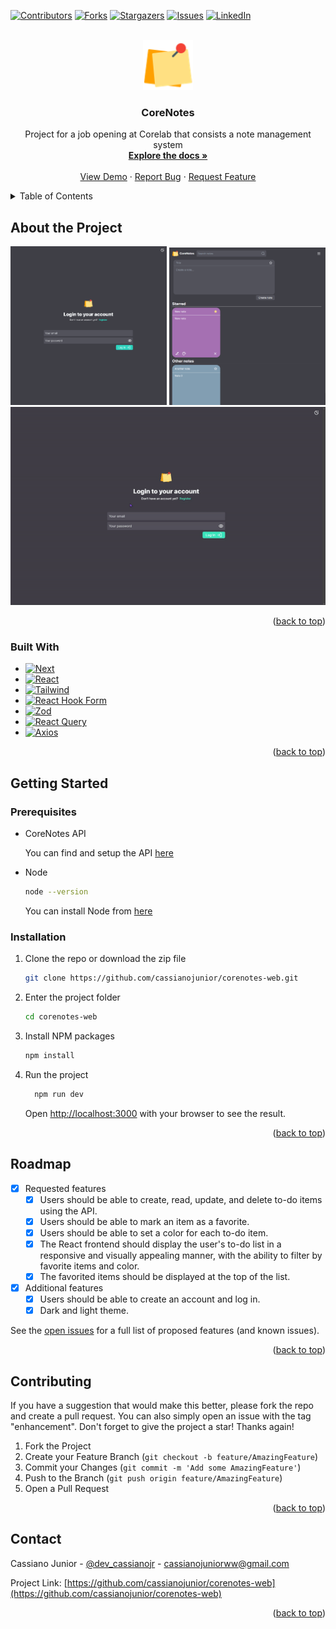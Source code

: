 <a name="readme-top"></a>

[![Contributors][contributors-shield]][contributors-url]
[![Forks][forks-shield]][forks-url]
[![Stargazers][stars-shield]][stars-url]
[![Issues][issues-shield]][issues-url]
[![LinkedIn][linkedin-shield]][linkedin-url]

<br />
<div align="center">
  <a href="https://github.com/cassianojunior/corenotes-web">
    <img src="src/app/icon.svg" alt="Logo" width="80" height="80">
  </a>

<h3 align="center">CoreNotes</h3>
  <p align="center">
    Project for a job opening at Corelab that consists a note management system
    <br />
    <a href="https://github.com/cassianojunior/corenotes-web"><strong>Explore the docs »</strong></a>
    <br />
    <br />
    <a href="https://github.com/cassianojunior/corenotes-web">View Demo</a>
    ·
    <a href="https://github.com/cassianojunior/corenotes-web/issues">Report Bug</a>
    ·
    <a href="https://github.com/cassianojunior/corenotes-web/issues">Request Feature</a>
  </p>
</div>

<details>
  <summary>Table of Contents</summary>
  <ol>
    <li>
      <a href="#about-the-project">About The Project</a>
      <ul>
        <li><a href="#built-with">Built With</a></li>
      </ul>
    </li>
    <li>
      <a href="#getting-started">Getting Started</a>
      <ul>
        <li><a href="#prerequisites">Prerequisites</a></li>
        <li><a href="#installation">Installation</a></li>
      </ul>
    </li>
    <li><a href="#usage">Usage</a></li>
    <li><a href="#roadmap">Roadmap</a></li>
    <li><a href="#contributing">Contributing</a></li>
    <li><a href="#license">License</a></li>
    <li><a href="#contact">Contact</a></li>
    <li><a href="#acknowledgments">Acknowledgments</a></li>
  </ol>
</details>

## About the Project

<div align="center">
  <img src="docs/images/login-screen-min.png" width="250px" />
  <img src="docs/images/main-screen-min.png" width="250px" />
  <img src="docs/images/preview.gif" />
</div>

<p align="right">(<a href="#readme-top">back to top</a>)</p>

### Built With

* [![Next][Next.js]][Next-url]
* [![React][React.js]][React-url]
* [![Tailwind][TailwindCSS]][TailwindCSS-url]
* [![React Hook Form][react-hook-form]][react-hook-form-url]
* [![Zod][zod]][zod-url]
* [![React Query][react-query]][react-query-url]
* [![Axios][axios]][axios-url]

<p align="right">(<a href="#readme-top">back to top</a>)</p>

## Getting Started

### Prerequisites

* CoreNotes API

  You can find and setup the API [here](https://github.com/cassianojunior/corenotes-api.git)

* Node
  
  ```bash
  node --version
  ```

  You can install Node from [here](https://nodejs.org/en/download/)

### Installation

1. Clone the repo or download the zip file
  
    ```sh
    git clone https://github.com/cassianojunior/corenotes-web.git
    ```

2. Enter the project folder
  
    ```sh
    cd corenotes-web
    ```

3. Install NPM packages
  
    ```sh
    npm install
    ```

4. Run the project
  
    ```sh
      npm run dev
    ```

    Open [http://localhost:3000](http://localhost:3000) with your browser to see the result.

<p align="right">(<a href="#readme-top">back to top</a>)</p>

## Roadmap

* [x] Requested features
  * [x] Users should be able to create, read, update, and delete to-do items using the API.
  * [x]  Users should be able to mark an item as a favorite.
  * [x] Users should be able to set a color for each to-do item.
  * [x] The React frontend should display the user's to-do list in a responsive and visually appealing manner, with the ability to filter by favorite items and color.
  * [x] The favorited items should be displayed at the top of the list.
* [x] Additional features
  * [x] Users should be able to create an account and log in.
  * [x] Dark and light theme.

See the [open issues](https://github.com/cassianojunior/corenotes-web/issues) for a full list of proposed features (and known issues).

<p align="right">(<a href="#readme-top">back to top</a>)</p>

## Contributing

If you have a suggestion that would make this better, please fork the repo and create a pull request. You can also simply open an issue with the tag "enhancement".
Don't forget to give the project a star! Thanks again!

1. Fork the Project
2. Create your Feature Branch (`git checkout -b feature/AmazingFeature`)
3. Commit your Changes (`git commit -m 'Add some AmazingFeature'`)
4. Push to the Branch (`git push origin feature/AmazingFeature`)
5. Open a Pull Request

<p align="right">(<a href="#readme-top">back to top</a>)</p>

## Contact

Cassiano Junior - [@dev_cassianojr](https://twitter.com/dev_cassianojr) - [cassianojuniorww@gmail.com](mailto:cassianojuniorww@gmail.com)

Project Link: [https://github.com/cassianojunior/corenotes-web](https://github.com/cassianojunior/corenotes-web)

<p align="right">(<a href="#readme-top">back to top</a>)</p>

<!-- MARKDOWN LINKS & IMAGES -->
<!-- https://www.markdownguide.org/basic-syntax/#reference-style-links -->
[contributors-shield]: https://img.shields.io/github/contributors/cassianojunior/corenotes-web
[contributors-url]: https://github.com/cassianojunior/corenotes-web/graphs/contributors
[forks-shield]: https://img.shields.io/github/forks/cassianojunior/corenotes-web
[forks-url]: https://github.com/cassianojunior/corenotes-web/network/members
[stars-shield]: https://img.shields.io/github/stars/cassianojunior/corenotes-web
[stars-url]: https://github.com/cassianojunior/corenotes-web/stargazers
[issues-shield]: https://img.shields.io/github/issues/cassianojunior/corenotes-web
[issues-url]: https://github.com/cassianojunior/corenotes-web/issues
[linkedin-shield]: https://img.shields.io/badge/-LinkedIn-black.svg?logo=linkedin&colorB=555
[linkedin-url]: https://linkedin.com/in/cassianojunior
[Next.js]: https://img.shields.io/badge/Next-000000?logo=nextdotjs&logoColor=white
[Next-url]: https://nextjs.org/
[React.js]: https://img.shields.io/badge/React-20232A?logo=react&logoColor=61DAFB
[React-url]: https://reactjs.org/
[Tailwindcss]: https://img.shields.io/badge/TailwindCSS-0f172a?logo=tailwindcss&logoColor=06B6D4
[Tailwindcss-url]: https://tailwindcss.com/
[react-hook-form]: https://img.shields.io/badge/React_Hook_Form-081229?logo=reacthookform&logoColor=EC5990
[react-hook-form-url]: https://react-hook-form.com/
[zod]: https://img.shields.io/badge/Zod-283339?logo=zod&logoColor=3E67B1
[zod-url]:https://zod.dev
[react-query]: https://img.shields.io/badge/React_Query-111827?logo=reactquery&logoColor=FF4154
[react-query-url]: https://react-query.tanstack.com/
[axios]: https://img.shields.io/badge/Axios-373747?logo=axios&logoColor=5A29E4
[axios-url]: https://axios-http.com/
